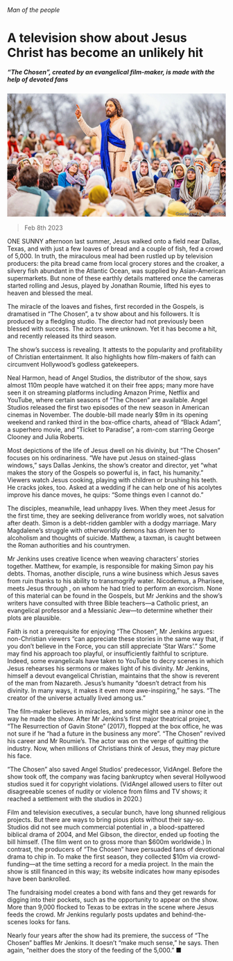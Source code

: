 ###### Man of the people

# A television show about Jesus Christ has become an unlikely hit 

##### “The Chosen”, created by an evangelical film-maker, is made with the help of devoted fans 

![image](images/20230211_CUP003.jpg) 

> Feb 8th 2023 

ONE SUNNY afternoon last summer, Jesus walked onto a field near Dallas, Texas, and with just a few loaves of bread and a couple of fish, fed a crowd of 5,000. In truth, the miraculous meal had been rustled up by television producers: the pita bread came from local grocery stores and the croaker, a silvery fish abundant in the Atlantic Ocean, was supplied by Asian-American supermarkets. But none of these earthly details mattered once the cameras started rolling and Jesus, played by Jonathan Roumie, lifted his eyes to heaven and blessed the meal.

The miracle of the loaves and fishes, first recorded in the Gospels, is dramatised in “The Chosen”, a tv show about  and his followers. It is produced by a fledgling studio. The director had not previously been blessed with success. The actors were unknown. Yet it has become a hit, and recently released its third season.

The show’s success is revealing. It attests to the popularity and profitability of Christian entertainment. It also highlights how film-makers of faith can circumvent Hollywood’s godless gatekeepers. 

Neal Harmon, head of Angel Studios, the distributor of the show, says almost 110m people have watched it on their free apps; many more have seen it on streaming platforms including Amazon Prime, Netflix and YouTube, where certain seasons of “The Chosen” are available. Angel Studios released the first two episodes of the new season in American cinemas in November. The double-bill made nearly $9m in its opening weekend and ranked third in the box-office charts, ahead of “Black Adam”, a superhero movie, and “Ticket to Paradise”, a rom-com starring George Clooney and Julia Roberts.

Most depictions of the life of Jesus dwell on his divinity, but “The Chosen” focuses on his ordinariness. “We have put Jesus on stained-glass windows,” says Dallas Jenkins, the show’s creator and director, yet “what makes the story of the Gospels so powerful is, in fact, his humanity.” Viewers watch Jesus cooking, playing with children or brushing his teeth. He cracks jokes, too. Asked at a wedding if he can help one of his acolytes improve his dance moves, he quips: “Some things even I cannot do.”

The disciples, meanwhile, lead unhappy lives. When they meet Jesus for the first time, they are seeking deliverance from worldly woes, not salvation after death. Simon is a debt-ridden gambler with a dodgy marriage. Mary Magdalene’s struggle with otherworldly demons has driven her to alcoholism and thoughts of suicide. Matthew, a taxman, is caught between the Roman authorities and his countrymen. 

Mr Jenkins uses creative licence when weaving characters’ stories together. Matthew, for example, is responsible for making Simon pay his debts. Thomas, another disciple, runs a wine business which Jesus saves from ruin thanks to his ability to transmogrify water. Nicodemus, a Pharisee, meets Jesus through , on whom he had tried to perform an exorcism. None of this material can be found in the Gospels, but Mr Jenkins and the show’s writers have consulted with three Bible teachers—a Catholic priest, an evangelical professor and a Messianic Jew—to determine whether their plots are plausible.

Faith is not a prerequisite for enjoying “The Chosen”, Mr Jenkins argues: non-Christian viewers “can appreciate these stories in the same way that, if you don’t believe in the Force, you can still appreciate ‘Star Wars’.” Some may find his approach too playful, or insufficiently faithful to scripture. Indeed, some evangelicals have taken to YouTube to decry scenes in which Jesus rehearses his sermons or makes light of his divinity. Mr Jenkins, himself a devout evangelical Christian, maintains that the show is reverent of the man from Nazareth. Jesus’s humanity “doesn’t detract from his divinity. In many ways, it makes it even more awe-inspiring,” he says. “The creator of the universe actually lived among us.”

The film-maker believes in miracles, and some might see a minor one in the way he made the show. After Mr Jenkins’s first major theatrical project, “The Resurrection of Gavin Stone” (2017), flopped at the box office, he was not sure if he “had a future in the business any more”. “The Chosen” revived his career and Mr Roumie’s. The actor was on the verge of quitting the industry. Now, when millions of Christians think of Jesus, they may picture his face.

“The Chosen” also saved Angel Studios’ predecessor, VidAngel. Before the show took off, the company was facing bankruptcy when several Hollywood studios sued it for copyright violations. (VidAngel allowed users to filter out disagreeable scenes of nudity or violence from films and TV shows; it reached a settlement with the studios in 2020.)

Film and television executives, a secular bunch, have long shunned religious projects. But there are ways to bring pious plots  without their say-so. Studios did not see much commercial potential in , a blood-spattered biblical drama of 2004, and Mel Gibson, the director, ended up footing the bill himself. (The film went on to gross more than $600m worldwide.) In contrast, the producers of “The Chosen” have persuaded fans of devotional drama to chip in. To make the first season, they collected $10m via crowd-funding—at the time setting a record for a media project. In the main the show is still financed in this way; its website indicates how many episodes have been bankrolled. 

The fundraising model creates a bond with fans and they get rewards for digging into their pockets, such as the opportunity to appear on the show. More than 9,000 flocked to Texas to be extras in the scene where Jesus feeds the crowd. Mr Jenkins regularly posts updates and behind-the-scenes looks for fans. 

Nearly four years after the show had its premiere, the success of “The Chosen” baffles Mr Jenkins. It doesn’t “make much sense,” he says. Then again, “neither does the story of the feeding of the 5,000.” ■


